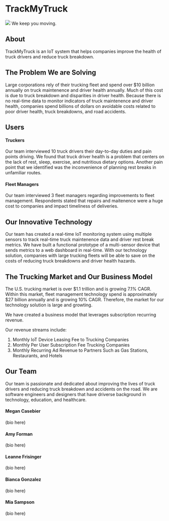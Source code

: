 # TrackMyTruck

<img src="https://upload.wikimedia.org/wikipedia/commons/2/2d/Toll_information_medium_truck_icon.svg">
We keep you moving.

## About 

TrackMyTruck is an IoT system that helps companies improve the health of truck drivers and reduce truck breakdown.

## The Problem We are Solving

Large corporations rely of their trucking fleet and spend over $10 billion annually on truck maintenence and driver health annually. Much of this cost is due to truck breakdown and disparities in driver health.  Because there is no real-time data to monitor indicators of truck maintenence and driver health, companies spend billions of dollars on avoidable costs related to poor driver health, truck breakdowns, and road accidents.  

## Users

#### Truckers

Our team interviewed 10 truck drivers their day-to-day duties and pain points driving. We found that truck driver health is a problem that centers on the lack of rest, sleep, exercise, and nutritious dietary options. Another pain point that we identified was the inconvenience of planning rest breaks in unfamiliar routes. 

#### Fleet Managers

Our team interviewed 3 fleet managers regarding improvements to fleet management. Respondents stated that repairs and maitenence were a huge cost to companies and impact timeliness of deliveries. 

## Our Innovative Technology

Our team has created a real-time IoT monitoring system using multiple sensors to track real-time truck maintenence data and driver rest break metrics. We have built a functional prototype of a multi-sensor device that sends metrics to a web dashboard in real-time. With our technology solution, companies with large trucking fleets will be able to save on the costs of reducing truck breakdowns and driver health hazards.

## The Trucking Market and Our Business Model

The U.S. trucking market is over $1.1 trillion and is growing 7.1% CAGR.
Within this market, fleet management technology spend is approximately $27 billion annually and is growing 10% CAGR.
Therefore, the market for our technology solution is large and growting.

We have created a business model that leverages subscription recurring revenue.

Our revenue streams include:

1) Monthly IoT Device Leasing Fee to Trucking Companies
2) Monthly Per User Subscription Fee Trucking Companies
3) Monthly Recurring Ad Revenue to Partners Such as Gas Stations, Restaurants, and Hotels

## Our Team

Our team is passionate and dedicated about improving the lives of truck drivers and reducing truck breakdown and accidents on the road. We are software engineers and designers that have driverse background in technology, education, and healthcare.

#### Megan Casebier
(bio here)

#### Amy Forman
(bio here)

#### Leanne Frisinger
(bio here)

#### Bianca Gonzalez
(bio here)

#### Mia Sampson
(bio here)

